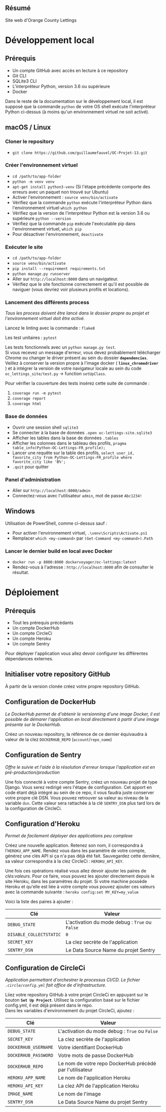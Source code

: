## Résumé

Site web d'Orange County Lettings

# Développement local

## Prérequis

- Un compte GitHub avec accès en lecture à ce repository
- Git CLI
- SQLite3 CLI
- L'interpréteur Python, version 3.6 ou supérieure
- Docker

Dans le reste de la documentation sur le développement local, il est supposé que la commande `python` de votre OS shell exécute l'interpréteur Python ci-dessus (à moins qu'un environnement virtuel ne soit activé).

## macOS / Linux  

### Cloner le repository

- `git clone https://github.com/guillaumefauvel/OC-Projet-13.git`

### Créer l'environnement virtuel

- `cd /path/to/app-folder`
- `python -m venv venv`
- `apt-get install python3-venv` (Si l'étape précédente comporte des erreurs avec un paquet non trouvé sur Ubuntu)
- Activer l'environnement : `source venv/bin/activate`
- Vérifiez que la commande `python` exécute l'interpréteur Python dans l'environnement virtuel
`which python`
- Vérifiez que la version de l'interpréteur Python est la version 3.6 ou supérieure `python --version`
- Vérifiez que la commande `pip` exécute l'exécutable pip dans l'environnement virtuel, `which pip`
- Pour désactiver l'environnement, `deactivate`

### Exécuter le site

- `cd /path/to/app-folder`
- `source venv/bin/activate`
- `pip install --requirement requirements.txt`
- `python manage.py runserver`
- Aller sur `http://localhost:8000` dans un navigateur.
- Vérifiez que le site fonctionne correctement et qu'il est possible de naviguer (vous devriez voir plusieurs profils et locations).

### Lancement des différents process

*Tous les process doivent être lancé dans le dossier propre au projet et l'environnement virtuel doit être activé.*

Lancez le linting avec la commande : `flake8` 

Les test unitaires : `pytest`  

Les tests fonctionnels avec un `python manage.py test`.  
Si vous recevez un message d'erreur, vous devez probablement télécharger Chrome ou changer le driver présent au sein du dossier **`dependencies`**. Veillez à conserver la version propre à l'image docker ( **`linux_chromedriver`** ) et à intégrer la version de votre navigateur locale au sein du code `oc_lettings_site/test.py` -> function `setUpClass`.

Pour vérifier la couverture des tests insérez cette suite de commande :
1. `coverage run -m pytest`
2. `coverage report`
3. `coverage html`

### Base de données

- Ouvrir une session shell `sqlite3`
- Se connecter à la base de données `.open oc-lettings-site.sqlite3`
- Afficher les tables dans la base de données `.tables`
- Afficher les colonnes dans le tableau des profils, `pragma table_info(Python-OC-Lettings-FR_profile);`
- Lancer une requête sur la table des profils, `select user_id, favorite_city from Python-OC-Lettings-FR_profile where favorite_city like 'B%';`
- `.quit` pour quitter

### Panel d'administration

- Aller sur `http://localhost:8000/admin`
- Connectez-vous avec l'utilisateur `admin`, mot de passe `Abc1234!`

## Windows

Utilisation de PowerShell, comme ci-dessus sauf :

- Pour activer l'environnement virtuel, `.\venv\Scripts\Activate.ps1` 
- Remplacer `which <my-command>` par `(Get-Command <my-command>).Path`

### Lancer le dernier build en local avec Docker

- `docker run -p 8000:8000 dockervoyager/oc-lettings:latest`
- Rendez-vous à l'adresse : `http://localhost:8000` afin de consulter le résultat.

# Déploiement

## Prérequis

- Tout les prérequis précèdants
- Un compte DockerHub
- Un compte CircleCi
- Un compte Heroku
- Un compte Sentry

Pour déployer l'application vous allez devoir configurer les différentes dépendances externes. 

## Initialiser votre repository GitHub

À partir de la version clonée créez votre propre repository GitHub. 

## Configuration de DockerHub

*Le DockerHub permet de d'obtenir le versionning d'une image Docker, il est possible de démarer l'application en local directement à partir d'une image présente sur le DockerHub.*

Créez un nouveau repository, la référence de ce dernier équivaudra à valeur de la clez `DOCKERHUB_REPO` (`account`/`repo_name`)


## Configuration de Sentry

*Offre le suivie et l'aide à la résolution d'erreur lorsque l'application est en pré-production/production*

Une fois connecté à votre compte Sentry, créez un nouveau projet de type Django. Vous serez redirigé vers l'étape de configuration. Cet apport en code étant déjà intégré au sein de ce repo, il vous faudra juste conserver votre propre clé DSN. Vous pouvez retrouver sa valeur au niveau de la variable `dsn`. Cette valeur sera rattachée à la clé `SENTRY_DSN` plus tard lors de la configuration de CircleCi. 

## Configuration d'Heroku

*Permet de facilement déployer des applications peu complexe*

Créez une nouvelle application. Retenez son nom, il correspondra à l'`HEROKU_APP_NAME`. Rendez vous dans les paramètre de votre compte, générez une clés API si ça n'a pas déjà été fait. Sauvegardez cette dernière, sa valeur correspondra à la clez CircleCi : `HEROKU_API_KEY`.

Une fois ces opérations réalisé vous allez devoir ajouter les paires de *clés:valeurs*.
Pour ce faire, vous pouvez les ajouter directement depuis le site Heroku, dans les paramètres du projet.
Si votre machine possède Heroku et qu'elle est liée à votre compte vous pouvez ajouter ces valeurs avec la commande suivante : `heroku config:set MY_KEY=my_value`

Voici la liste des paires à ajouter :

| Clé | Valeur |
| ----------- | ----------- | 
| `DEBUG_STATE` | L'activation du mode debug : `True` ou `False` |
| `DISABLE_COLLECTSTATIC` | `0` |
| `SECRET_KEY` | La clez secrète de l'application |
| `SENTRY_DSN` | Le Data Source Name du projet Sentry |

## Configuration de CircleCi

*Application permettant d'orchestrer le processus CI/CD. Le fichier `.circle/config.yml` fait office de d'infrastructure.*

Liiez votre repository GitHub à votre projet CircleCi en appuyant sur le bouton  **`Set Up Project`**. Utilisez la configuration basé sur le fichier config.yml, il est déjà présent dans le repo.  
Dans les variables d'environnement du projet CircleCi, ajoutez : 

| Clé | Valeur |
| ----------- | ----------- | 
| `DEBUG_STATE` | L'activation du mode debug : `True` ou `False` |
| `SECRET_KEY` | La clez secrète de l'application |
| `DOCKERHUB_USERNAME` | Votre identifiant DockerHub |
| `DOCKERHUB_PASSWORD` | Votre mots de passe DockerHub |
| `DOCKERHUB_REPO` | Le nom de votre repo DockerHub précèdé par l'utilisateur |
| `HEROKU_APP_NAME` | Le nom de l'application Heroku |
| `HEROKU_API_KEY` | La clez API de l'application Heroku |
| `IMAGE_NAME` | Le nom de l'image |
| `SENTRY_DSN` | Le Data Source Name du projet Sentry |


